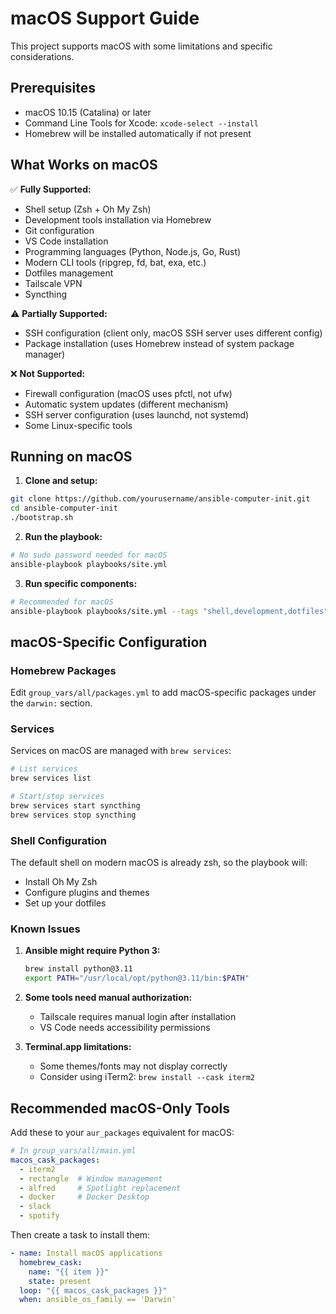 # macOS Support Guide

This project supports macOS with some limitations and specific considerations.

## Prerequisites

- macOS 10.15 (Catalina) or later
- Command Line Tools for Xcode: `xcode-select --install`
- Homebrew will be installed automatically if not present

## What Works on macOS

✅ **Fully Supported:**
- Shell setup (Zsh + Oh My Zsh)
- Development tools installation via Homebrew
- Git configuration
- VS Code installation
- Programming languages (Python, Node.js, Go, Rust)
- Modern CLI tools (ripgrep, fd, bat, exa, etc.)
- Dotfiles management
- Tailscale VPN
- Syncthing

⚠️ **Partially Supported:**
- SSH configuration (client only, macOS SSH server uses different config)
- Package installation (uses Homebrew instead of system package manager)

❌ **Not Supported:**
- Firewall configuration (macOS uses pfctl, not ufw)
- Automatic system updates (different mechanism)
- SSH server configuration (uses launchd, not systemd)
- Some Linux-specific tools

## Running on macOS

1. **Clone and setup:**
```bash
git clone https://github.com/yourusername/ansible-computer-init.git
cd ansible-computer-init
./bootstrap.sh
```

2. **Run the playbook:**
```bash
# No sudo password needed for macOS
ansible-playbook playbooks/site.yml
```

3. **Run specific components:**
```bash
# Recommended for macOS
ansible-playbook playbooks/site.yml --tags "shell,development,dotfiles"
```

## macOS-Specific Configuration

### Homebrew Packages

Edit `group_vars/all/packages.yml` to add macOS-specific packages under the `darwin:` section.

### Services

Services on macOS are managed with `brew services`:

```bash
# List services
brew services list

# Start/stop services
brew services start syncthing
brew services stop syncthing
```

### Shell Configuration

The default shell on modern macOS is already zsh, so the playbook will:
- Install Oh My Zsh
- Configure plugins and themes
- Set up your dotfiles

### Known Issues

1. **Ansible might require Python 3:**
   ```bash
   brew install python@3.11
   export PATH="/usr/local/opt/python@3.11/bin:$PATH"
   ```

2. **Some tools need manual authorization:**
   - Tailscale requires manual login after installation
   - VS Code needs accessibility permissions

3. **Terminal.app limitations:**
   - Some themes/fonts may not display correctly
   - Consider using iTerm2: `brew install --cask iterm2`

## Recommended macOS-Only Tools

Add these to your `aur_packages` equivalent for macOS:

```yaml
# In group_vars/all/main.yml
macos_cask_packages:
  - iterm2
  - rectangle  # Window management
  - alfred     # Spotlight replacement
  - docker     # Docker Desktop
  - slack
  - spotify
```

Then create a task to install them:

```yaml
- name: Install macOS applications
  homebrew_cask:
    name: "{{ item }}"
    state: present
  loop: "{{ macos_cask_packages }}"
  when: ansible_os_family == 'Darwin'
```